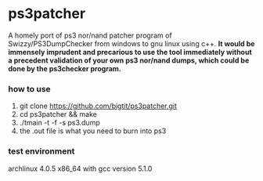 # ps3patcher
A homely port of ps3 nor/nand patcher program of  Swizzy/PS3DumpChecker from windows to gnu linux using c++.
**It would be immensely imprudent and precarious to use the tool immediately without a precedent validation of your own ps3 nor/nand dumps, which could be done by the ps3checker program.**

### how to use
1. git clone https://github.com/bigtit/ps3patcher.git
2. cd ps3patcher && make
3. ./tmain -t -f -s ps3.dump
4. the .out file is what you need to burn into ps3
### test environment
archlinux 4.0.5 x86_64 with
gcc version 5.1.0
